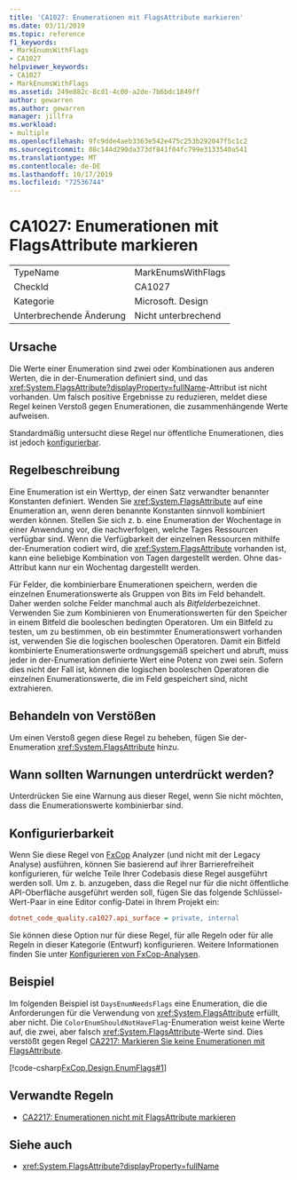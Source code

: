 ```yaml
---
title: 'CA1027: Enumerationen mit FlagsAttribute markieren'
ms.date: 03/11/2019
ms.topic: reference
f1_keywords:
- MarkEnumsWithFlags
- CA1027
helpviewer_keywords:
- CA1027
- MarkEnumsWithFlags
ms.assetid: 249e882c-8cd1-4c00-a2de-7b6bdc1849ff
author: gewarren
ms.author: gewarren
manager: jillfra
ms.workload:
- multiple
ms.openlocfilehash: 9fc9dde4aeb3363e542e475c253b292047f5c1c2
ms.sourcegitcommit: 08c144d290da373df841f04fc799e3133540a541
ms.translationtype: MT
ms.contentlocale: de-DE
ms.lasthandoff: 10/17/2019
ms.locfileid: "72536744"
---
```

# <a name="ca1027-mark-enums-with-flagsattribute"></a>CA1027: Enumerationen mit FlagsAttribute markieren

|||
|-|-|
|TypeName|MarkEnumsWithFlags|
|CheckId|CA1027|
|Kategorie|Microsoft. Design|
|Unterbrechende Änderung|Nicht unterbrechend|

## <a name="cause"></a>Ursache

Die Werte einer Enumeration sind zwei oder Kombinationen aus anderen Werten, die in der-Enumeration definiert sind, und das <xref:System.FlagsAttribute?displayProperty=fullName>-Attribut ist nicht vorhanden. Um falsch positive Ergebnisse zu reduzieren, meldet diese Regel keinen Verstoß gegen Enumerationen, die zusammenhängende Werte aufweisen.

Standardmäßig untersucht diese Regel nur öffentliche Enumerationen, dies ist jedoch [konfigurierbar](#configurability).

## <a name="rule-description"></a>Regelbeschreibung

Eine Enumeration ist ein Werttyp, der einen Satz verwandter benannter Konstanten definiert. Wenden Sie <xref:System.FlagsAttribute> auf eine Enumeration an, wenn deren benannte Konstanten sinnvoll kombiniert werden können. Stellen Sie sich z. b. eine Enumeration der Wochentage in einer Anwendung vor, die nachverfolgen, welche Tages Ressourcen verfügbar sind. Wenn die Verfügbarkeit der einzelnen Ressourcen mithilfe der-Enumeration codiert wird, die <xref:System.FlagsAttribute> vorhanden ist, kann eine beliebige Kombination von Tagen dargestellt werden. Ohne das-Attribut kann nur ein Wochentag dargestellt werden.

Für Felder, die kombinierbare Enumerationen speichern, werden die einzelnen Enumerationswerte als Gruppen von Bits im Feld behandelt. Daher werden solche Felder manchmal auch als *Bitfelder*bezeichnet. Verwenden Sie zum Kombinieren von Enumerationswerten für den Speicher in einem Bitfeld die booleschen bedingten Operatoren. Um ein Bitfeld zu testen, um zu bestimmen, ob ein bestimmter Enumerationswert vorhanden ist, verwenden Sie die logischen booleschen Operatoren. Damit ein Bitfeld kombinierte Enumerationswerte ordnungsgemäß speichert und abruft, muss jeder in der-Enumeration definierte Wert eine Potenz von zwei sein. Sofern dies nicht der Fall ist, können die logischen booleschen Operatoren die einzelnen Enumerationswerte, die im Feld gespeichert sind, nicht extrahieren.

## <a name="how-to-fix-violations"></a>Behandeln von Verstößen

Um einen Verstoß gegen diese Regel zu beheben, fügen Sie der-Enumeration <xref:System.FlagsAttribute> hinzu.

## <a name="when-to-suppress-warnings"></a>Wann sollten Warnungen unterdrückt werden?

Unterdrücken Sie eine Warnung aus dieser Regel, wenn Sie nicht möchten, dass die Enumerationswerte kombinierbar sind.

## <a name="configurability"></a>Konfigurierbarkeit

Wenn Sie diese Regel von [FxCop](install-fxcop-analyzers.md) Analyzer (und nicht mit der Legacy Analyse) ausführen, können Sie basierend auf ihrer Barrierefreiheit konfigurieren, für welche Teile Ihrer Codebasis diese Regel ausgeführt werden soll. Um z. b. anzugeben, dass die Regel nur für die nicht öffentliche API-Oberfläche ausgeführt werden soll, fügen Sie das folgende Schlüssel-Wert-Paar in eine Editor config-Datei in Ihrem Projekt ein:

```ini
dotnet_code_quality.ca1027.api_surface = private, internal
```

Sie können diese Option nur für diese Regel, für alle Regeln oder für alle Regeln in dieser Kategorie (Entwurf) konfigurieren. Weitere Informationen finden Sie unter [Konfigurieren von FxCop-Analysen](configure-fxcop-analyzers.md).

## <a name="example"></a>Beispiel

Im folgenden Beispiel ist `DaysEnumNeedsFlags` eine Enumeration, die die Anforderungen für die Verwendung von <xref:System.FlagsAttribute> erfüllt, aber nicht. Die `ColorEnumShouldNotHaveFlag`-Enumeration weist keine Werte auf, die zwei, aber falsch <xref:System.FlagsAttribute>-Werte sind. Dies verstößt gegen Regel [CA2217: Markieren Sie keine Enumerationen mit FlagsAttribute](../code-quality/ca2217.md).

[!code-csharp[FxCop.Design.EnumFlags#1](../code-quality/codesnippet/CSharp/ca1027-mark-enums-with-flagsattribute_1.cs)]

## <a name="related-rules"></a>Verwandte Regeln

- [CA2217: Enumerationen nicht mit FlagsAttribute markieren](../code-quality/ca2217.md)

## <a name="see-also"></a>Siehe auch

- <xref:System.FlagsAttribute?displayProperty=fullName>
